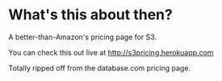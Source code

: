 # What's this about then?

A better-than-Amazon's pricing page for S3. 

You can check this out live at http://s3pricing.herokuapp.com

Totally ripped off from the database.com pricing page. 
